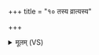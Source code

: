 +++
title = "१० तस्य व्रात्यस्य"

+++
<details><summary>मूलम् (VS)</summary>

तस्य॒व्रात्य॑स्य।  
एकं॒ तदे॑षाममृत॒त्वमित्याहु॑तिरे॒व ॥
</details>